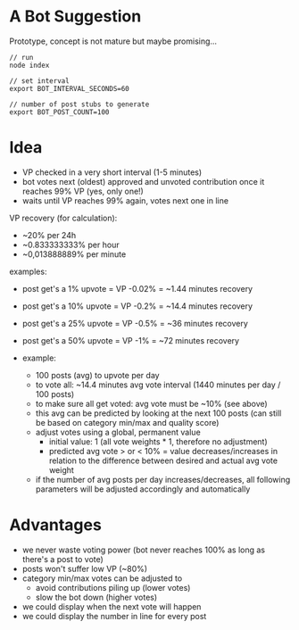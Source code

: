 # A Bot Suggestion

Prototype, concept is not mature but maybe promising...

```
// run
node index
```

```
// set interval
export BOT_INTERVAL_SECONDS=60

// number of post stubs to generate
export BOT_POST_COUNT=100
```

# Idea

- VP checked in a very short interval (1-5 minutes)
- bot votes next (oldest) approved and unvoted contribution once it reaches 99% VP (yes, only one!)
- waits until VP reaches 99% again, votes next one in line

VP recovery (for calculation):
   - ~20% per 24h
   - ~0.833333333% per hour
   - ~0,013888889% per minute

examples:
- post get's a 1% upvote = VP -0.02% = ~1.44 minutes recovery
- post get's a 10% upvote = VP -0.2% = ~14.4 minutes recovery
- post get's a 25% upvote = VP -0.5% = ~36 minutes recovery
- post get's a 50% upvote = VP -1% = ~72 minutes recovery

- example:
   - 100 posts (avg) to upvote per day
   - to vote all: ~14.4 minutes avg vote interval (1440 minutes per day / 100 posts)
   - to make sure all get voted: avg vote must be ~10% (see above)
   - this avg can be predicted by looking at the next 100 posts (can still be based on category min/max and quality score)
   - adjust votes using a global, permanent value
       - initial value: 1 (all vote weights * 1, therefore no adjustment)
       - predicted avg vote > or < 10% = value decreases/increases in relation to the difference between desired and actual avg vote weight
   - if the number of avg posts per day increases/decreases, all following parameters will be adjusted accordingly and automatically


# Advantages

- we never waste voting power (bot never reaches 100% as long as there's a post to vote)
- posts won't suffer low VP (~80%)
- category min/max votes can be adjusted to
    - avoid contributions piling up (lower votes)
    - slow the bot down (higher votes)
- we could display when the next vote will happen
- we could display the number in line for every post